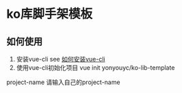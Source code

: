 # ko库脚手架模板

## 如何使用

1. 安装vue-cli
see [如何安装vue-cli](https://github.com/vuejs/vue-cli)
2. 使用vue-cli初始化项目
vue init yonyouyc/ko-lib-template <project-name>

project-name 请输入自己的project-name
